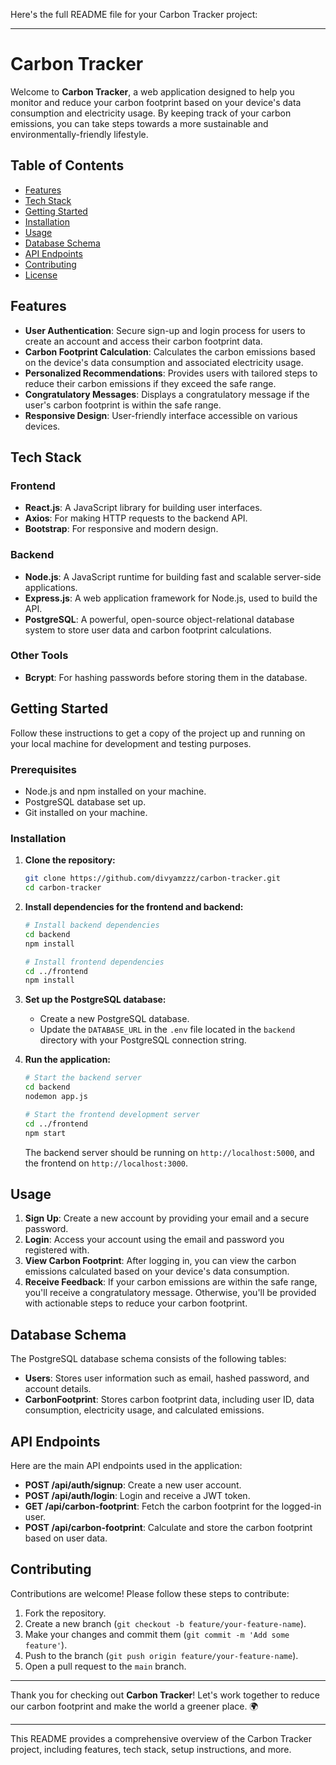 Here's the full README file for your Carbon Tracker project:

---

# Carbon Tracker

Welcome to **Carbon Tracker**, a web application designed to help you monitor and reduce your carbon footprint based on your device's data consumption and electricity usage. By keeping track of your carbon emissions, you can take steps towards a more sustainable and environmentally-friendly lifestyle.

## Table of Contents

- [Features](#features)
- [Tech Stack](#tech-stack)
- [Getting Started](#getting-started)
- [Installation](#installation)
- [Usage](#usage)
- [Database Schema](#database-schema)
- [API Endpoints](#api-endpoints)
- [Contributing](#contributing)
- [License](#license)

## Features

- **User Authentication**: Secure sign-up and login process for users to create an account and access their carbon footprint data.
- **Carbon Footprint Calculation**: Calculates the carbon emissions based on the device's data consumption and associated electricity usage.
- **Personalized Recommendations**: Provides users with tailored steps to reduce their carbon emissions if they exceed the safe range.
- **Congratulatory Messages**: Displays a congratulatory message if the user's carbon footprint is within the safe range.
- **Responsive Design**: User-friendly interface accessible on various devices.

## Tech Stack

### Frontend
- **React.js**: A JavaScript library for building user interfaces.
- **Axios**: For making HTTP requests to the backend API.
- **Bootstrap**: For responsive and modern design.

### Backend
- **Node.js**: A JavaScript runtime for building fast and scalable server-side applications.
- **Express.js**: A web application framework for Node.js, used to build the API.
- **PostgreSQL**: A powerful, open-source object-relational database system to store user data and carbon footprint calculations.

### Other Tools
- **Bcrypt**: For hashing passwords before storing them in the database.

## Getting Started

Follow these instructions to get a copy of the project up and running on your local machine for development and testing purposes.

### Prerequisites

- Node.js and npm installed on your machine.
- PostgreSQL database set up.
- Git installed on your machine.

### Installation

1. **Clone the repository:**

   ```bash
   git clone https://github.com/divyamzzz/carbon-tracker.git
   cd carbon-tracker
   ```

2. **Install dependencies for the frontend and backend:**

   ```bash
   # Install backend dependencies
   cd backend
   npm install
   
   # Install frontend dependencies
   cd ../frontend
   npm install
   ```

3. **Set up the PostgreSQL database:**

   - Create a new PostgreSQL database.
   - Update the `DATABASE_URL` in the `.env` file located in the `backend` directory with your PostgreSQL connection string.


4. **Run the application:**

   ```bash
   # Start the backend server
   cd backend
   nodemon app.js
   
   # Start the frontend development server
   cd ../frontend
   npm start
   ```

   The backend server should be running on `http://localhost:5000`, and the frontend on `http://localhost:3000`.

## Usage

1. **Sign Up**: Create a new account by providing your email and a secure password.
2. **Login**: Access your account using the email and password you registered with.
3. **View Carbon Footprint**: After logging in, you can view the carbon emissions calculated based on your device's data consumption.
4. **Receive Feedback**: If your carbon emissions are within the safe range, you'll receive a congratulatory message. Otherwise, you'll be provided with actionable steps to reduce your carbon footprint.

## Database Schema

The PostgreSQL database schema consists of the following tables:

- **Users**: Stores user information such as email, hashed password, and account details.
- **CarbonFootprint**: Stores carbon footprint data, including user ID, data consumption, electricity usage, and calculated emissions.

## API Endpoints

Here are the main API endpoints used in the application:

- **POST /api/auth/signup**: Create a new user account.
- **POST /api/auth/login**: Login and receive a JWT token.
- **GET /api/carbon-footprint**: Fetch the carbon footprint for the logged-in user.
- **POST /api/carbon-footprint**: Calculate and store the carbon footprint based on user data.

## Contributing

Contributions are welcome! Please follow these steps to contribute:

1. Fork the repository.
2. Create a new branch (`git checkout -b feature/your-feature-name`).
3. Make your changes and commit them (`git commit -m 'Add some feature'`).
4. Push to the branch (`git push origin feature/your-feature-name`).
5. Open a pull request to the `main` branch.


---

Thank you for checking out **Carbon Tracker**! Let's work together to reduce our carbon footprint and make the world a greener place. 🌍

---

This README provides a comprehensive overview of the Carbon Tracker project, including features, tech stack, setup instructions, and more.
